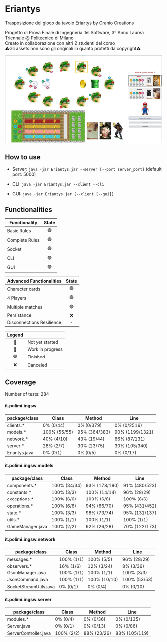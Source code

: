# Eriantys

Trasposizione del gioco da tavolo Eriantys by Cranio Creations

Progetto di Prova Finale di Ingegneria del Software, 3° Anno Laurea Triennale @ Politecnico di Milano<br>
Creato in collaborazione con altri 2 studenti del corso<br>
⚠Gli assets non sono gli originali in quanto protetti da copyright⚠

<img src="screenshot.jpg">

## How to use
* Server: ```java -jar Eriantys.jar --server [--port server_port]``` (default port: 5000)

* CLI: ```java -jar Eriantys.jar --client --cli```

* GUI: ```java -jar Eriantys.jar [--client [--gui]]```

## Functionalities

| Functionality | State |
|---------------|:-----:|
|Basic Rules|🟢|
|Complete Rules|🟢|
|Socket|🟢|
|CLI|🟢|
|GUI|🟢|

|Advanced Functionalities|State|
|------------------------|:---:|
|Character cards|🟢|
|4 Players|🟢|
|Multiple matches|🟢|
|Persistance|❌|
|Disconnections Resilience|-|

| Legend |                  |
|:------:|------------------|
|   🔴   | Not yet started  |
|   🚧   | Work in progress |
|   🟢   | Finished         |
|   ❌    | Canceled         |

## Coverage

Number of tests: 284

#### it.polimi.ingsw
|package/class|Class|Method|Line|
|------------------------|---|----|----|
|clients.\*|0% (0/44)|0% (0/379)|0% (0/2516)|
|models.\*|100% (55/55)|95% (364/383)|90% (1199/1321)|
|network.\*|40% (4/10)|43% (19/44)|66% (87/131)|
|server.\*|28% (2/7)|30% (23/75)|30% (105/340)|
|Eriantys.java|0% (0/1)|0% (0/5)|0% (0/17)|

#### it.polimi.ingsw.models
|package/class|Class|Method|Line|
|------------------------|---|----|----|
|components.\*|100% (34/34)|93% (178/190)|91% (480/523)|
|constants.\*|100% (3/3)|100% (14/14)|96% (28/29)|
|exceptions.\*|100% (6/6)|100% (6/6)|100% (6/6)|
|operations.\*|100% (6/6)|94% (66/70)|95% (431/452)|
|state.\*|100% (3/3)|98% (73/74)|95% (131/137)|
|utils.\*|100% (1/1)|100% (1/1)|100% (1/1)|
|GameManager.java|100% (2/2)|92% (26/28)|70% (122/173)|

#### it.polimi.ingsw.network
|package/class|Class|Method|Line|
|------------------------|---|----|----|
|messages.\*|100% (1/1)|100% (5/5)|96% (28/29)|
|observers.\*|16% (1/6)|12% (3/24)|8% (3/36)|
|GsonManager.java|100% (1/1)|100% (1/1)|100% (3/3)|
|JsonCommand.java|100% (1/1)|100% (10/10)|100% (53/53)|
|SocketStreamUtils.java|0% (0/1)|0% (0/4)|0% (0/10)|

#### it.polimi.ingsw.server
|package/class|Class|Method|Line|
|------------------------|---|----|----|
|modules.\*|0% (0/4)|0% (0/36)|0% (0/135)|
|Server.java|0% (0/1)|0% (0/13)|0% (0/86)|
|ServerController.java|100% (2/2)|88% (23/26)|88% (105/119)|
